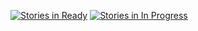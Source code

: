 [![Stories in Ready](https://badge.waffle.io/sangchankim/thepricklypears.svg?label=ready&title=Ready)](http://waffle.io/sangchankim/thepricklypears)
[![Stories in In Progress](https://badge.waffle.io/sangchankim/thepricklypears.svg?label=in%20progress&title=In%20Progress)](http://waffle.io/sangchankim/thepricklypears)
